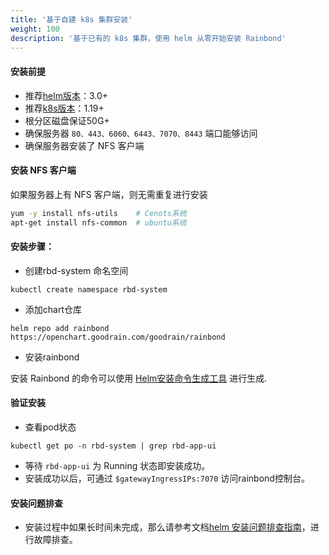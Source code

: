 ```yaml
---
title: '基于自建 k8s 集群安装'
weight: 100
description: '基于已有的 k8s 集群，使用 helm 从零开始安装 Rainbond'
---
```



#### 安装前提

- 推荐[helm版本](https://helm.sh/docs/intro/install/)：3.0+
- 推荐[k8s版本](https://kubernetes.io/)：1.19+
- 根分区磁盘保证50G+
- 确保服务器 `80、443、6060、6443、7070、8443` 端口能够访问
- 确保服务器安装了 NFS 客户端

#### 安装 NFS 客户端

如果服务器上有 NFS 客户端，则无需重复进行安装
```bash
yum -y install nfs-utils    # Cenots系统
apt-get install nfs-common  # ubuntu系统
```
#### 安装步骤：

- 创建rbd-system 命名空间

```
kubectl create namespace rbd-system
```

- 添加chart仓库

```
helm repo add rainbond https://openchart.goodrain.com/goodrain/rainbond
```

- 安装rainbond

安装 Rainbond 的命令可以使用 [Helm安装命令生成工具](/helm) 进行生成.

#### 验证安装

- 查看pod状态

```
kubectl get po -n rbd-system | grep rbd-app-ui
```

- 等待 ``` rbd-app-ui ``` 为 Running 状态即安装成功。
- 安装成功以后，可通过 `` $gatewayIngressIPs:7070 `` 访问rainbond控制台。

#### 安装问题排查

- 安装过程中如果长时间未完成，那么请参考文档[helm 安装问题排查指南](../install-troubleshoot/helm-install-troubleshoot)，进行故障排查。
